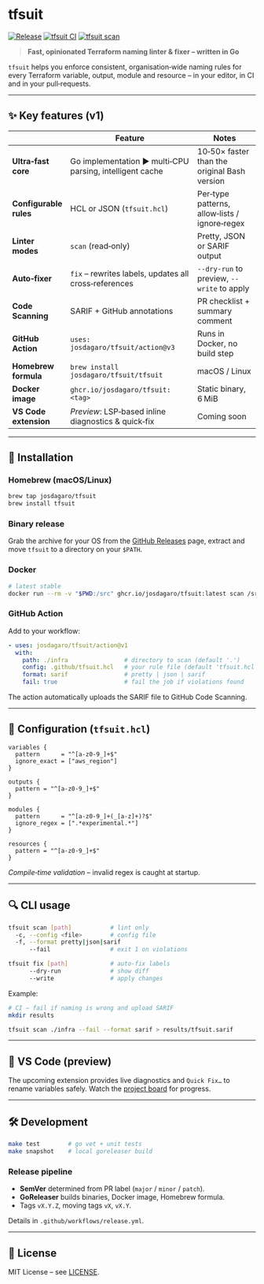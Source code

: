 # tfsuit

[![Release](https://github.com/josdagaro/tfsuit/actions/workflows/release.yml/badge.svg?branch=main)](https://github.com/josdagaro/tfsuit/actions/workflows/release.yml) [![tfsuit CI](https://github.com/josdagaro/tfsuit/actions/workflows/ci.yml/badge.svg)](https://github.com/josdagaro/tfsuit/actions/workflows/ci.yml) [![tfsuit scan](https://github.com/josdagaro/tfsuit/actions/workflows/tfsuit.yml/badge.svg)](https://github.com/josdagaro/tfsuit/actions/workflows/tfsuit.yml)

> **Fast, opinionated Terraform naming linter & fixer – written in Go**

`tfsuit` helps you enforce consistent, organisation‑wide naming rules for every Terraform variable, output, module and resource – in your editor, in CI and in your pull‑requests.

---

## ✨ Key features (v1)

|                        | Feature                                                  | Notes                                         |
| ---------------------- | -------------------------------------------------------- | --------------------------------------------- |
| **Ultra‑fast core**    | Go implementation ▶ multi‑CPU parsing, intelligent cache | 10‑50× faster than the original Bash version  |
| **Configurable rules** | HCL or JSON (`tfsuit.hcl`)                               | Per‑type patterns, allow‑lists / ignore‑regex |
| **Linter modes**       | `scan` (read‑only)                                       | Pretty, JSON or SARIF output                  |
| **Auto‑fixer**         | `fix` – rewrites labels, updates all cross‑references    | `--dry-run` to preview, `--write` to apply    |
| **Code Scanning**      | SARIF + GitHub annotations                               | PR checklist + summary comment                |
| **GitHub Action**      | `uses: josdagaro/tfsuit/action@v3`                       | Runs in Docker, no build step                 |
| **Homebrew formula**   | `brew install josdagaro/tfsuit/tfsuit`                   | macOS / Linux                                 |
| **Docker image**       | `ghcr.io/josdagaro/tfsuit:<tag>`                         | Static binary, 6 MiB                          |
| **VS Code extension**  | *Preview*: LSP‑based inline diagnostics & quick‑fix      | Coming soon                                   |

---

## 🚀 Installation

### Homebrew (macOS/Linux)

```bash
brew tap josdagaro/tfsuit
brew install tfsuit
```

### Binary release

Grab the archive for your OS from the [GitHub Releases](https://github.com/josdagaro/tfsuit/releases) page, extract and move `tfsuit` to a directory on your `$PATH`.

### Docker

```bash
# latest stable
docker run --rm -v "$PWD:/src" ghcr.io/josdagaro/tfsuit:latest scan /src
```

### GitHub Action

Add to your workflow:

```yaml
- uses: josdagaro/tfsuit/action@v1
  with:
    path: ./infra                # directory to scan (default '.')
    config: .github/tfsuit.hcl   # your rule file (default 'tfsuit.hcl')
    format: sarif                # pretty | json | sarif
    fail: true                   # fail the job if violations found
```

The action automatically uploads the SARIF file to GitHub Code Scanning.

---

## 📑 Configuration (`tfsuit.hcl`)

```hcl
variables {
  pattern      = "^[a-z0-9_]+$"
  ignore_exact = ["aws_region"]
}

outputs {
  pattern = "^[a-z0-9_]+$"
}

modules {
  pattern      = "^[a-z0-9_]+(_[a-z]+)?$"
  ignore_regex = [".*experimental.*"]
}

resources {
  pattern = "^[a-z0-9_]+$"
}
```

*Compile‑time validation* – invalid regex is caught at startup.

---

## 🔍 CLI usage

```bash
tfsuit scan [path]           # lint only
  -c, --config <file>        # config file
  -f, --format pretty|json|sarif
      --fail                 # exit 1 on violations

tfsuit fix [path]            # auto‑fix labels
      --dry-run              # show diff
      --write                # apply changes
```

Example:

```bash
# CI – fail if naming is wrong and upload SARIF
mkdir results

tfsuit scan ./infra --fail --format sarif > results/tfsuit.sarif
```

---

## 🧩 VS Code (preview)

The upcoming extension provides live diagnostics and `Quick Fix…` to rename variables safely. Watch the [project board](https://github.com/josdagaro/tfsuit/projects/1) for progress.

---

## 🛠 Development

```bash
make test        # go vet + unit tests
make snapshot    # local goreleaser build
```

### Release pipeline

- **SemVer** determined from PR label (`major` / `minor` / `patch`).
- **GoReleaser** builds binaries, Docker image, Homebrew formula.
- Tags `vX.Y.Z`, moving tags `vX`, `vX.Y`.

Details in `.github/workflows/release.yml`.

---

## 📜 License

MIT License – see [LICENSE](LICENSE).

